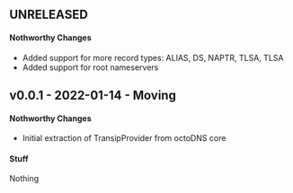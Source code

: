 ## UNRELEASED

#### Nothworthy Changes

* Added support for more record types: ALIAS, DS, NAPTR, TLSA, TLSA
* Added support for root nameservers

## v0.0.1 - 2022-01-14 - Moving

#### Nothworthy Changes

* Initial extraction of TransipProvider from octoDNS core

#### Stuff

Nothing
